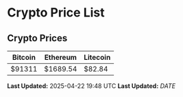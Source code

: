 # Crypto Price List

## Crypto Prices
| Bitcoin | Ethereum | Litecoin |
| ------- | -------- | -------- |
| $91311 | $1689.54 | $82.84 |
**Last Updated:** 2025-04-22 19:48 UTC
**Last Updated:** $DATE$
